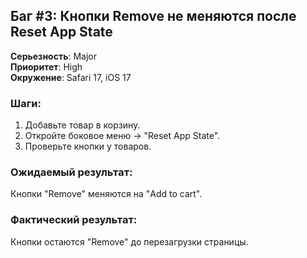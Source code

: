 ## Баг #3: Кнопки Remove не меняются после Reset App State

**Серьезность**: Major  
**Приоритет**: High  
**Окружение**: Safari 17, iOS 17  

### Шаги:
1. Добавьте товар в корзину.
2. Откройте боковое меню → "Reset App State".
3. Проверьте кнопки у товаров.

### Ожидаемый результат:
Кнопки "Remove" меняются на "Add to cart".

### Фактический результат:
Кнопки остаются "Remove" до перезагрузки страницы.
